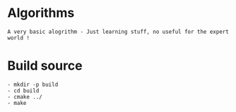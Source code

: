 # Algorithms
    A very basic alogrithm - Just learning stuff, no useful for the expert world !

# Build source
    - mkdir -p build
    - cd build
    - cmake ../
    - make

